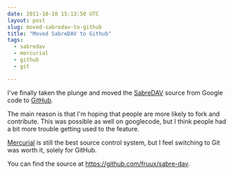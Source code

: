 ```yaml
---
date: 2011-10-10 15:13:50 UTC
layout: post
slug: moved-sabredav-to-github
title: "Moved SabreDAV to Github"
tags:
  - sabredav
  - mercurial
  - github
  - git

---
```

<p>I've finally taken the plunge and moved the <a href="http://sabre.io/">SabreDAV</a> source from Google code to <a href="https://github.com/fruux/sabre-dav/">GitHub</a>.</p>

<p>The main reason is that I'm hoping that people are more likely to fork and contribute. This was possible as well on googlecode, but I think people had a bit more trouble getting used to the feature.</p>

<p><a href="http://mercurial.selenic.com/">Mercurial</a> is still the best source control system, but I feel switching to Git was worth it, solely for GitHub.</p>

<p>You can find the source at <a href="https://github.com/fruux/sabre-dav">https://github.com/fruux/sabre-dav</a>.</p>
